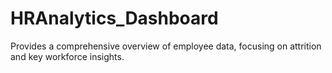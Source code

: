 # HRAnalytics_Dashboard
Provides a comprehensive overview of employee data, focusing on attrition and key workforce insights.
